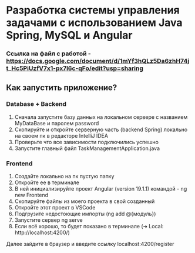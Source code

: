 # Разработка системы управления задачами с использованием Java Spring, MySQL и Angular

### Ссылка на файл с работой - https://docs.google.com/document/d/1mYf3hQLz5Da6zhH74jt_Hc5PiUzfV7x1-px7l6c-qFo/edit?usp=sharing

## Как запустить приложение?
### Database + Backend
1. Сначала запустите базу данных на локальном сервере с названием MyDataBase и паролем password
2. Скопируйте и откройте серверную часть (backend Spring) локально на своем пк в редакторе IntelliJ IDEA
3. Проверьте что все зависимости подключились успешно
4. Запустите главный файл TaskManagementApplication.java

### Frontend
1. Создайте локально на пк пустую папку
2. Откройте ее в терминале
3. В ней инициализируйте проект Angular (version 19.1.1) командой - ng new Frontend
4. Скопируйте файлы из моего проекта в свой созданный
5. Откройте этот проект в VSCode
6. Подгрузите недостоющие импорты (ng add @{модуль})
7. Запустите сервер ng serve
8. Если всё хорошо, то будет показано в терминале  (➜  Local:   http://localhost:4200/)

Далее зайдите в браузер и введите ссылку localhost:4200/register

